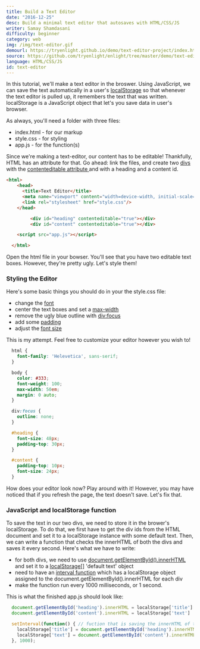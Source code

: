 ```yaml
---
title: Build a Text Editor
date: "2016-12-25"
desc: Build a minimal text editor that autosaves with HTML/CSS/JS
writer: Samay Shamdasani
difficulty: beginner
category: web
img: /img/text-editor.gif
demourl: https://tryenlight.github.io/demo/text-editor-project/index.html
source: https://github.com/tryenlight/enlight/tree/master/demo/text-editor-project
language: HTML/CSS/JS
id: text-editor
---
```

In this tutorial, we'll make a text editor in the broswer. Using JavaScript, we can save the text automatically in a user's <a href="https://developer.mozilla.org/en-US/docs/Web/API/Window/localStorage" class=" ">localStorage</a> so that whenever the text editor is pulled up, it remembers the text that was written. localStorage is a JavaScript object that let's you save data in user's browser.

As always, you'll need a folder with three files:

   - index.html - for our markup
   - style.css - for styling
   - app.js - for the function(s)

Since we're making a text-editor, our content has to be editable! Thankfully, HTML has an attribute for that. Go ahead: link the files, and create two <a href="http://www.w3schools.com/tags/tag_div.asp" class=" ">divs</a> with the <a href="http://www.w3schools.com/tags/att_global_contenteditable.asp" class=" ">contenteditable attribute </a>and with a heading and a content id.

```html  
<html>
	<head>
	  <title>Text Editor</title>
	  <meta name="viewport" content="width=device-width, initial-scale=1">
	  <link rel="stylesheet" href="style.css"/>
	</head>

		 <div id="heading" contenteditable="true"></div>
		 <div id="content" contenteditable="true"></div>

	<script src="app.js"></script>

  </html>

```
Open the html file in your bowser. You'll see that you have two editable text boxes. However, they're pretty ugly. Let's style them!

### Styling the Editor

Here's some basic things you should do in your the style.css file:

- change the <a href="http://www.w3schools.com/cssref/pr_font_font-family.asp" class=" ">font</a>
- center the text boxes and set a <a href="http://www.w3schools.com/cssref/pr_dim_max-width.asp" class=" ">max-width</a>
- remove the ugly blue outline with <a href="http://www.w3schools.com/cssref/sel_focus.asp" class=" ">div:focus</a>
- add some <a href="http://www.w3schools.com/css/css_padding.asp" class=" ">padding</a>
- adjust the <a href="http://www.w3schools.com/cssref/pr_font_font-size.asp" class=" ">font size</a>

This is my attempt. Feel free to customize your editor however you wish to!

```css
  html {
    font-family: 'Helevetica', sans-serif;
  }

  body {
    color: #333;
    font-weight: 100;
    max-width: 50em;
    margin: 0 auto;
  }

  div:focus {
    outline: none;
  }

  #heading {
    font-size: 48px;
    padding-top: 30px;
  }

  #content {
    padding-top: 10px;
    font-size: 24px;
  }
```
How does your editor look now? Play around with it! However, you may have noticed that if you refresh the page, the text doesn't save. Let's fix that.

### JavaScript and localStorage function


To save the text in our two divs, we need to store it in the brower's localStorage. To do that, we first have to get the div ids from the HTML document and set it to a localStorage instance with some default text. Then, we can write a function that checks the innerHTML of both the divs and saves it every second. Here's what we have to write:


- for both divs, we need to use <a href="http://www.w3schools.com/jsref/met_document_getelementbyid.asp" class=" ">document.getElementById().innerHTML</a> and set it to a <a  href="http://www.w3schools.com/html/html5_webstorage.asp" class=" ">localStorage[]</a> 'default text' object
- need to have an <a href="http://www.w3schools.com/jsref/met_win_setinterval.asp" class=" ">interval function</a> which has a localStorage object assigned to the document.getElementById().innerHTML for each div
- make the function run every 1000 milliseconds, or 1 second.

This is what the finished app.js should look like:

```js
  document.getElementById('heading').innerHTML = localStorage['title'] || 'Just Write'; // default text
  document.getElementById('content').innerHTML = localStorage['text'] || 'This text is automatically saved every second :) '; // default text

  setInterval(function() { // fuction that is saving the innerHTML of the div
	localStorage['title'] = document.getElementById('heading').innerHTML; // heading div
	localStorage['text'] = document.getElementById('content').innerHTML; // content div
  }, 1000);

```
